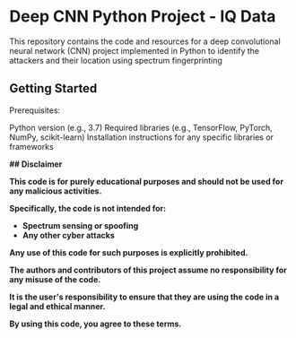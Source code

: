 # Deep CNN Python Project - IQ Data

This repository contains the code and resources for a deep convolutional neural network (CNN) project implemented in Python to identify the attackers and their location using spectrum fingerprinting

## Getting Started

Prerequisites:

Python version (e.g., 3.7)
Required libraries (e.g., TensorFlow, PyTorch, NumPy, scikit-learn)
Installation instructions for any specific libraries or frameworks

 **## Disclaimer**

**This code is for purely educational purposes and should not be used for any malicious activities.**

**Specifically, the code is not intended for:**

* **Spectrum sensing or spoofing**
* **Any other cyber attacks**

**Any use of this code for such purposes is explicitly prohibited.**

**The authors and contributors of this project assume no responsibility for any misuse of the code.**

**It is the user's responsibility to ensure that they are using the code in a legal and ethical manner.**

**By using this code, you agree to these terms.**


